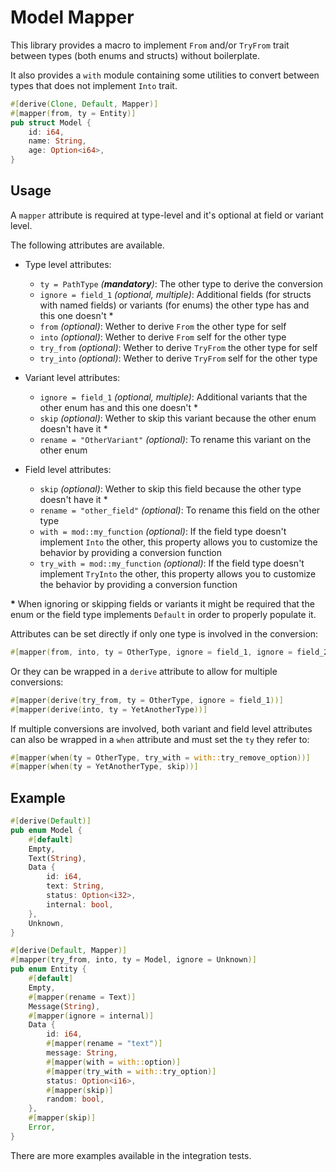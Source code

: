 # Model Mapper

This library provides a macro to implement `From` and/or `TryFrom` trait between types (both enums and structs) without boilerplate.

It also provides a `with` module containing some utilities to convert between types that does not implement `Into` trait.

```rs
#[derive(Clone, Default, Mapper)]
#[mapper(from, ty = Entity)]
pub struct Model {
    id: i64,
    name: String,
    age: Option<i64>,
}
```

## Usage

A `mapper` attribute is required at type-level and it's optional at field or variant level.

The following attributes are available.

- Type level attributes:

  - `ty = PathType` _(**mandatory**)_: The other type to derive the conversion
  - `ignore = field_1` _(optional, multiple)_: Additional fields (for structs with named fields) or variants (for
    enums) the other type has and this one doesn't \*
  - `from` _(optional)_: Wether to derive `From` the other type for self
  - `into` _(optional)_: Wether to derive `From` self for the other type
  - `try_from` _(optional)_: Wether to derive `TryFrom` the other type for self
  - `try_into` _(optional)_: Wether to derive `TryFrom` self for the other type

- Variant level attributes:

  - `ignore = field_1` _(optional, multiple)_: Additional variants that the other enum has and this one doesn't \*
  - `skip` _(optional)_: Wether to skip this variant because the other enum doesn't have it \*
  - `rename = "OtherVariant"` _(optional)_: To rename this variant on the other enum

- Field level attributes:

  - `skip` _(optional)_: Wether to skip this field because the other type doesn't have it \*
  - `rename = "other_field"` _(optional)_: To rename this field on the other type
  - `with = mod::my_function` _(optional)_: If the field type doesn't implement `Into` the other, this property allows
    you to customize the behavior by providing a conversion function
  - `try_with = mod::my_function` _(optional)_: If the field type doesn't implement `TryInto` the other, this property
    allows you to customize the behavior by providing a conversion function

**\*** When ignoring or skipping fields or variants it might be required that the enum or the field type implements
`Default` in order to properly populate it.

Attributes can be set directly if only one type is involved in the conversion:

```rs
#[mapper(from, into, ty = OtherType, ignore = field_1, ignore = field_2)]
```

Or they can be wrapped in a `derive` attribute to allow for multiple conversions:

```rs
#[mapper(derive(try_from, ty = OtherType, ignore = field_1))]
#[mapper(derive(into, ty = YetAnotherType))]
```

If multiple conversions are involved, both variant and field level attributes can also be wrapped in a `when` attribute
and must set the `ty` they refer to:

```rs
#[mapper(when(ty = OtherType, try_with = with::try_remove_option))]
#[mapper(when(ty = YetAnotherType, skip))]
```

## Example

```rs
#[derive(Default)]
pub enum Model {
    #[default]
    Empty,
    Text(String),
    Data {
        id: i64,
        text: String,
        status: Option<i32>,
        internal: bool,
    },
    Unknown,
}

#[derive(Default, Mapper)]
#[mapper(try_from, into, ty = Model, ignore = Unknown)]
pub enum Entity {
    #[default]
    Empty,
    #[mapper(rename = Text)]
    Message(String),
    #[mapper(ignore = internal)]
    Data {
        id: i64,
        #[mapper(rename = "text")]
        message: String,
        #[mapper(with = with::option)]
        #[mapper(try_with = with::try_option)]
        status: Option<i16>,
        #[mapper(skip)]
        random: bool,
    },
    #[mapper(skip)]
    Error,
}
```

There are more examples available in the integration tests.

